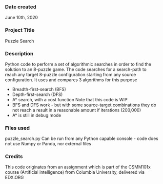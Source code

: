 ### Date created
June 10th, 2020

### Project Title
Puzzle Search

### Description
Python code  to perform a set of algorithmic searches in order to find the solution to an 8-puzzle game.
The code searches for a search-path to reach any target 8-puzzle configuration starting from
any source configuration. It uses and compares 3 algorithms for this purpose
* Breadth-first-search (BFS)
* Depth-first-search (DFS)
* A* search, with a cost function
Note that this code is WIP
* BFS and DFS work - but with some source-target combinations they do not reach a result in a reasonable amount if iterations (200,000)
* A* is still in debug mode

### Files used
puzzle_search.py
Can be run from any Python capable console - code does not use Numpy or Panda, nor external files

### Credits
This code originates from an assignment which is part of the CSMM101x course (Artificial intelligence) from Columbia University, delivered via EDX.ORG
